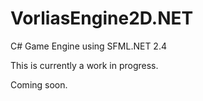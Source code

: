 # VorliasEngine2D.NET
C# Game Engine using SFML.NET 2.4

This is currently a work in progress.

Coming soon.
